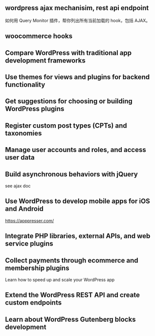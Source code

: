 ## wordpress ajax mechanisim, rest api endpoint
   
如何用 Query Monitor 插件，帮你列出所有当前加载的 hook，包括 AJAX。

## woocommerce hooks



## Compare WordPress with traditional app development frameworks



## Use themes for views and plugins for backend functionality

## Get suggestions for choosing or building WordPress plugins

## Register custom post types (CPTs) and taxonomies

## Manage user accounts and roles, and access user data

## Build asynchronous behaviors with jQuery
see ajax doc

## Use WordPress to develop mobile apps for iOS and Android
https://apppresser.com/


## Integrate PHP libraries, external APIs, and web service plugins

## Collect payments through ecommerce and membership plugins

Learn how to speed up and scale your WordPress app

## Extend the WordPress REST API and create custom endpoints

## Learn about WordPress Gutenberg blocks development